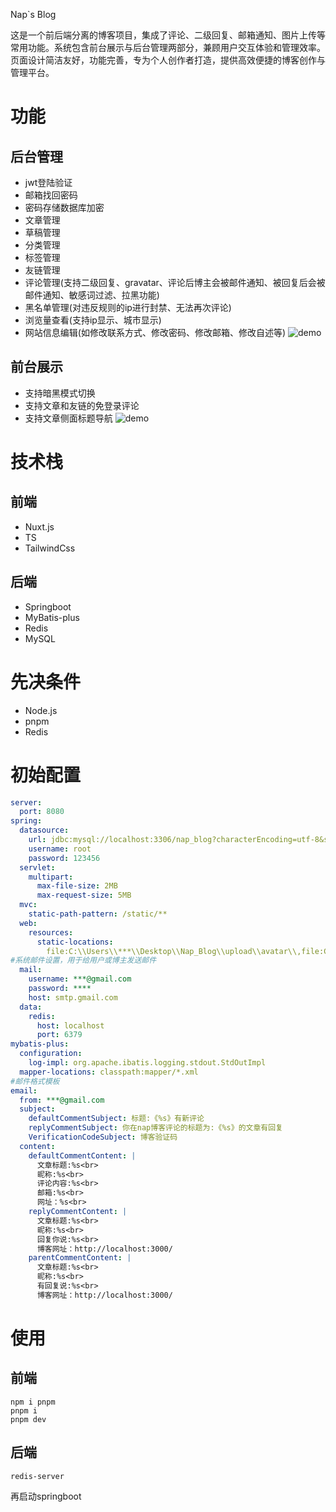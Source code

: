 Nap`s Blog

这是一个前后端分离的博客项目，集成了评论、二级回复、邮箱通知、图片上传等常用功能。系统包含前台展示与后台管理两部分，兼顾用户交互体验和管理效率。页面设计简洁友好，功能完善，专为个人创作者打造，提供高效便捷的博客创作与管理平台。
# 功能
## 后台管理
- jwt登陆验证
- 邮箱找回密码
- 密码存储数据库加密
- 文章管理
- 草稿管理
- 分类管理
- 标签管理
- 友链管理
- 评论管理(支持二级回复、gravatar、评论后博主会被邮件通知、被回复后会被邮件通知、敏感词过滤、拉黑功能)
- 黑名单管理(对违反规则的ip进行封禁、无法再次评论)
- 浏览量查看(支持ip显示、城市显示)
- 网站信息编辑(如修改联系方式、修改密码、修改邮箱、修改自述等)
  ![demo](https://github.com/user-attachments/assets/53ab4a3f-352c-4dbf-8057-408c536deb8e)

## 前台展示
- 支持暗黑模式切换
- 支持文章和友链的免登录评论
- 支持文章侧面标题导航
![demo](https://github.com/user-attachments/assets/e1c44926-1159-4fad-9a03-7a50c6ed8de5)
# 技术栈
## 前端
- Nuxt.js
- TS
- TailwindCss
## 后端
- Springboot
- MyBatis-plus
- Redis
- MySQL
# 先决条件
- Node.js
- pnpm 
- Redis
# 初始配置
```yaml
server:
  port: 8080
spring:
  datasource:
    url: jdbc:mysql://localhost:3306/nap_blog?characterEncoding=utf-8&serverTimezone=Asia/Shanghai
    username: root
    password: 123456
  servlet:
    multipart:
      max-file-size: 2MB
      max-request-size: 5MB
  mvc:
    static-path-pattern: /static/**
  web:
    resources:
      static-locations:
        file:C:\\Users\\***\\Desktop\\Nap_Blog\\upload\\avatar\\,file:C:\\Users\\***\\Desktop\\Nap_Blog\\upload\\
#系统邮件设置，用于给用户或博主发送邮件
  mail:
    username: ***@gmail.com
    password: ****
    host: smtp.gmail.com
  data:
    redis:
      host: localhost
      port: 6379
mybatis-plus:
  configuration:
    log-impl: org.apache.ibatis.logging.stdout.StdOutImpl
  mapper-locations: classpath:mapper/*.xml
#邮件格式模板
email:
  from: ***@gmail.com
  subject:
    defaultCommentSubject: 标题:《%s》有新评论
    replyCommentSubject: 你在nap博客评论的标题为:《%s》的文章有回复
    VerificationCodeSubject: 博客验证码
  content:
    defaultCommentContent: |
      文章标题:%s<br>
      昵称:%s<br>
      评论内容:%s<br>
      邮箱:%s<br>
      网址：%s<br>
    replyCommentContent: |
      文章标题:%s<br>
      昵称:%s<br>
      回复你说:%s<br>
      博客网址：http://localhost:3000/
    parentCommentContent: |
      文章标题:%s<br>
      昵称:%s<br>
      有回复说:%s<br>
      博客网址：http://localhost:3000/
```
# 使用
## 前端
```
npm i pnpm
pnpm i
pnpm dev
```
## 后端
```
redis-server
```
再启动springboot
